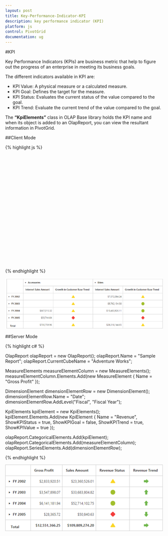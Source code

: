 ```yaml
---
layout: post
title: Key-Performance-Indicator-KPI
description: key performance indicator (KPI)
platform: js
control: PivotGrid
documentation: ug
---
```


#KPI

Key Performance Indicators (KPIs) are business metric that help to figure out the progress of an enterprise in meeting its business goals.

The different indicators available in KPI are:

* KPI Value: A physical measure or a calculated measure.
* KPI Goal: Defines the target for the measure.
* KPI Status: Evaluates the current status of the value compared to the goal.
* KPI Trend: Evaluate the current trend of the value compared to the goal.

The **“KpiElements”** class in OLAP Base library holds the KPI name and when its object is added to an OlapReport, you can view the resultant information in PivotGrid.

##Client Mode

{% highlight js %}

<!--Create a tag which acts as a container for PivotGrid-->
 <div id="PivotGrid1" style="height: 350px; width: 100%; overflow: auto"></div>
 
<script type="text/javascript">
    $(function() {
        $("#PivotGrid1").ejPivotGrid({
            dataSource: {
                data: "http://bi.syncfusion.com/olap/msmdpump.dll",
                catalog: "Adventure Works DW 2008 SE",
                cube: "Adventure Works",
                rows: [{
                    fieldName: "[Date].[Fiscal]"
                }, ],
                columns: [{
                    fieldName: "[Product].[Product Categories]"
                }],
                values: [{
                    measures: [{
                        fieldName: "[Measures].[Internet Sales Amount]"
                    }, {
                        fieldName: "[Measures].[Growth in Customer Base Trend]"
                    }],
                    axis: ej.PivotGrid.AxisName.Column
                }]
            }
        });
    });
</script>

{% endhighlight %}


![](KPI_images/ClientSideKPI.png)

##Server Mode

{% highlight c# %}

OlapReport olapReport = new OlapReport();
olapReport.Name = "Sample Report";
olapReport.CurrentCubeName = "Adventure Works";

MeasureElements measureElementColumn = new MeasureElements();
measureElementColumn.Elements.Add(new MeasureElement {
    Name = "Gross Profit"
});

DimensionElement dimensionElementRow = new DimensionElement();
dimensionElementRow.Name = "Date";
dimensionElementRow.AddLevel("Fiscal", "Fiscal Year");

KpiElements kpiElement = new KpiElements();
kpiElement.Elements.Add(new KpiElement {
    Name = "Revenue", ShowKPIStatus = true, ShowKPIGoal = false, ShowKPITrend = true, ShowKPIValue = true
});

olapReport.CategoricalElements.Add(kpiElement);
olapReport.CategoricalElements.Add(measureElementColumn);
olapReport.SeriesElements.Add(dimensionElementRow);

{% endhighlight %}

![](KPI_images/kpi.png)

